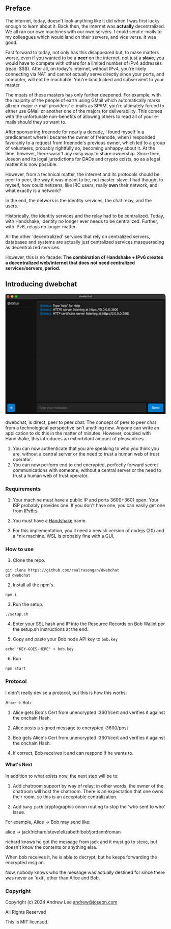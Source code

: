 ## Preface

The internet, today, doesn't look anything like it did when I was first lucky enough to learn about it. Back then, the internet was __actually__ decentralized. We 
all ran our own machines with our own servers. I could send e-mails to my colleagues which would land on their servers, and vice versa. It was good.

Fast forward to today, not only has this disappeared but, to make matters worse, even if you wanted to be a __peer__ on the internet, not just a __slave__, you would have to 
compete with others for a limited number of IPv4 addresses (read: $$$). After all, on today's internet, without IPv4, you're likely connecting via NAT and cannot actually 
serve directly since your ports, and computer, will not be reachable. You're land locked and subservient to your master.

The moats of these masters has only further deepened. For example, with the majority of the people of earth using GMail which automatically marks all non-major e-mail 
providers' e-mails as SPAM, you're ultimately forced to either use GMail or another one of the majors for deliverability. This comes with the unfortunate non-benefits of 
allowing others to read all of your e-mails should they so want to.

After sponsoring freenode for nearly a decade, I found myself in a predicament where I became the owner of freenode, when I responded favorably to a request from freenode's 
previous owner, which led to a group of volunteers, probably rightfully so, becoming unhappy about it. At the time, however, there wasn't any easy way to share ownership.
Since then, Joseon and its legal jurisdictions for DAOs and crypto exists, so as a legal matter it is now possible.

However, from a technical matter, the internet and its protocols should be peer to peer, the way it was meant to be, not master-slave. I had thought to myself, how could 
netizens, like IRC users, really **__own__** their network, and what exactly is a network?

In the end, the network is the identity services, the chat relay, and the users.

Historically, the identity services and the relay had to be centralized. Today, with Handshake, identity no longer ever needs to be centralized. Further, with IPv6, relays no 
longer matter.

All the other 'decentralized' services that rely on centralized servers, databases and systems are actually just centralized services masquerading as decentralized services.

However, this is no facade: **The combination of Handshake + IPv6 creates a decentralized web/internet that does not need centralized services/servers, period.**

## Introducing dwebchat

![dwebchat](https://raw.githubusercontent.com/realrasengan/dwebchat/main/dwebchat.png)

dwebchat, is direct, peer to peer chat. The concept of peer to peer chat from a technological perspective isn't anything new. Anyone can write an application to do 
this in the matter of minutes. However, coupled with Handshake, this introduces an exhorbitant amount of pleasantries.

1. You can now authenticate that you are speaking to who you think you are, without a central server or the need to trust a human web of trust operator.
2. You can now perform end to end encrypted, perfectly forward secret communications with someone, without a central server or the need to trust a human web of trust 
operator.

### Requirements

1. Your machine must have a public IP and ports 3600+3601 open. Your ISP probably provides one. If you don't have one, you can easily get one from [IPv6rs](https://ipv6.rs)

2. You must have a [Handshake](https://handshake.org) name.

3. For this implementation, you'll need a newish version of nodejs (20) and a *nix machine. WSL is probably fine with a GUI.

### How to use

1. Clone the repo.
```
git clone https://github.com/realrasengan/dwebchat
cd dwebchat
```

2. Install all the npm's.
```
npm i
```

3. Run the setup.
```
./setup.sh
```

4. Enter your SSL hash and IP into the Resource Records on Bob Wallet per the setup.sh instructions at the end.

5. Copy and paste your Bob node API key to `bob.key`
```
echo "KEY-GOES-HERE" > bob.key
```

6. Run
```
npm start
```

###  Protocol

I didn't really devise a protocol, but this is how this works:

Alice -> Bob
1. Alice gets Bob's Cert from unencrypted :3601/cert and verifies it against the onchain Hash.

2. Alice posts a signed message to encrypted :3600/post

3. Bob gets Alice's Cert from unencrypted :3601/cert and verifies it against the onchain Hash.

4. If correct, Bob receives it and can respond if he wants to.

#### What's Next

In addition to what exists now, the next step will be to:

1. Add chatroom support by way of relay; in other words, the owner of the chatroom will host the chatroom. There is an expectation that one owns their room, so this is an 
acceptable centralization.

2. Add `bang path` cryptographic onion routing to stop the 'who sent to who' issue.

For example, Alice -> Bob may send like:

alice -> jack!richard!steve!elizabeth!bob!jordann!roman

richard knows he got the message from jack and it must go to steve, but doesn't know the contents or anything else.

When bob receives it, he is able to decrypt, but he keeps forwarding the encrypted msg on.

Now, nobody knows who the message was actually destined for since there was never an 'exit', other than Alice and Bob.

### Copyright

Copyright (c) 2024 Andrew Lee <andrew@joseon.com>

All Rights Reserved

This is MIT licensed.
